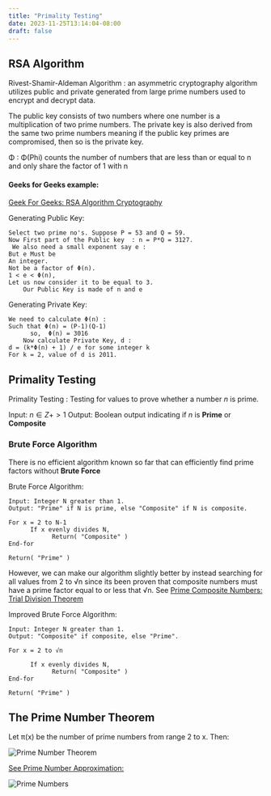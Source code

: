 ```yaml
---
title: "Primality Testing"
date: 2023-11-25T13:14:04-08:00
draft: false
---
```


## RSA Algorithm

Rivest-Shamir-Aldeman Algorithm
: an asymmetric cryptography algorithm utilizes public and private generated from large prime numbers used to encrypt and decrypt data.

The public key consists of two numbers where one number is a multiplication of two prime numbers. The private key is also derived from the same two prime numbers meaning if the public key primes are compromised, then so is the private key.

Φ
: Φ(Phi) counts the number of numbers that are less than or equal to n and only share the factor of 1 with n

#### Geeks for Geeks example:

[Geek For Geeks: RSA Algorithm Cryptography](https://www.geeksforgeeks.org/rsa-algorithm-cryptography/)

Generating Public Key:

```
Select two prime no's. Suppose P = 53 and Q = 59.
Now First part of the Public key  : n = P*Q = 3127.
 We also need a small exponent say e :
But e Must be
An integer.
Not be a factor of Φ(n).
1 < e < Φ(n),
Let us now consider it to be equal to 3.
    Our Public Key is made of n and e
```

Generating Private Key:

```
We need to calculate Φ(n) :
Such that Φ(n) = (P-1)(Q-1)
      so,  Φ(n) = 3016
    Now calculate Private Key, d :
d = (k*Φ(n) + 1) / e for some integer k
For k = 2, value of d is 2011.
```

## Primality Testing

Primality Testing
: Testing for values to prove whether a number $n$ is prime.

Input: $n ∈ Z+ > 1$
Output: Boolean output indicating if $n$ is **Prime** or **Composite**

### Brute Force Algorithm

There is no efficient algorithm known so far that can efficiently find prime factors without **Brute Force**

Brute Force Algorithm:

```
Input: Integer N greater than 1.
Output: "Prime" if N is prime, else "Composite" if N is composite.

For x = 2 to N-1
      If x evenly divides N,
            Return( "Composite" )
End-for

Return( "Prime" )
```

However, we can make our algorithm slightly better by instead searching for all values from 2 to √n since its been proven that composite numbers must have a prime factor equal to or less that √n. See [Prime Composite Numbers: Trial Division Theorem](/notes/posts/prime-composite-numbers)

Improved Brute Force Algorithm:

```
Input: Integer N greater than 1.
Output: "Composite" if composite, else "Prime".

For x = 2 to √n

      If x evenly divides N,
            Return( "Composite" )
End-for

Return( "Prime" )
```

## The Prime Number Theorem

Let π(x) be the number of prime numbers from range 2 to x. Then:

![Prime Number Theorem](/notes/attachments/images/prime-number-theorem.png)

[See Prime Number Approximation:](/notes/posts/prime-and-composite-numbers)

![Prime Numbers](/notes/attachments/images/prime-numbers.png)
